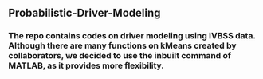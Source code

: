 ## Probabilistic-Driver-Modeling
### The repo contains codes on driver modeling using IVBSS data. Although there are many functions on kMeans created by collaborators, we decided to use the inbuilt command of MATLAB, as it provides more flexibility.
